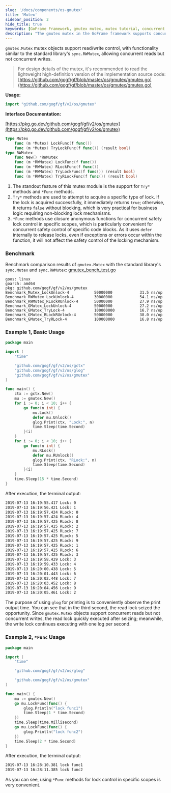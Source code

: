 ```yaml
---
slug: '/docs/components/os-gmutex'
title: 'Mutex'
sidebar_position: 2
hide_title: true
keywords: [GoFrame Framework, gmutex mutex, mutex tutorial, concurrent read/write control, lock mechanism optimization, TryLock method, Func method example, benchmark, concurrency safety, Go programming]
description: "The gmutex mutex in the GoFrame framework supports concurrent read/write control, similar to the standard library's sync.RWMutex. It features Try* methods and *Func methods for non-blocking lock mechanisms and specific scope lock control. Example code demonstrates its convenient usage and benchmark comparisons with standard library locks, showing its performance advantages. Suitable for concurrent programming scenarios needing efficient lock mechanisms."
---
```


`gmutex.Mutex` mutex objects support read/write control, with functionality similar to the standard library's `sync.RWMutex`, allowing concurrent reads but not concurrent writes.

> For design details of the mutex, it's recommended to read the lightweight high-definition version of the implementation source code: [https://github.com/gogf/gf/blob/master/os/gmutex/gmutex.go](https://github.com/gogf/gf/blob/master/os/gmutex/gmutex.go)

**Usage:**

```go
import "github.com/gogf/gf/v2/os/gmutex"
```

**Interface Documentation:**

[https://pkg.go.dev/github.com/gogf/gf/v2/os/gmutex](https://pkg.go.dev/github.com/gogf/gf/v2/os/gmutex)

```go
type Mutex
    func (m *Mutex) LockFunc(f func())
    func (m *Mutex) TryLockFunc(f func()) (result bool)
type RWMutex
    func New() *RWMutex
    func (m *RWMutex) LockFunc(f func())
    func (m *RWMutex) RLockFunc(f func())
    func (m *RWMutex) TryLockFunc(f func()) (result bool)
    func (m *RWMutex) TryRLockFunc(f func()) (result bool)
```

1. The standout feature of this mutex module is the support for `Try*` methods and `*Func` methods.
2. `Try*` methods are used to attempt to acquire a specific type of lock. If the lock is acquired successfully, it immediately returns `true`; otherwise, it returns `false` without blocking, which is very practical for business logic requiring non-blocking lock mechanisms.
3. `*Func` methods use closure anonymous functions for concurrent safety lock control in specific scopes, which is particularly convenient for concurrent safety control of specific code blocks. As it uses `defer` internally to release locks, even if exceptions or errors occur within the function, it will not affect the safety control of the locking mechanism.

### Benchmark

Benchmark comparison results of `gmutex.Mutex` with the standard library's `sync.Mutex` and `sync.RWMutex`: [gmutex\_bench\_test.go](https://github.com/gogf/gf/v2/blob/master/os/gmutex/gmutex_bench_test.go)

```
goos: linux
goarch: amd64
pkg: github.com/gogf/gf/v2/os/gmutex
Benchmark_Mutex_LockUnlock-4           50000000            31.5 ns/op
Benchmark_RWMutex_LockUnlock-4         30000000            54.1 ns/op
Benchmark_RWMutex_RLockRUnlock-4       50000000            27.9 ns/op
Benchmark_GMutex_LockUnlock-4          50000000            27.2 ns/op
Benchmark_GMutex_TryLock-4             100000000           16.7 ns/op
Benchmark_GMutex_RLockRUnlock-4        50000000            38.0 ns/op
Benchmark_GMutex_TryRLock-4            100000000           16.8 ns/op
```

### Example 1, Basic Usage

```go
package main

import (
    "time"

    "github.com/gogf/gf/v2/os/gctx"
    "github.com/gogf/gf/v2/os/glog"
    "github.com/gogf/gf/v2/os/gmutex"
)

func main() {
    ctx := gctx.New()
    mu := gmutex.New()
    for i := 0; i < 10; i++ {
        go func(n int) {
            mu.Lock()
            defer mu.Unlock()
            glog.Print(ctx, "Lock:", n)
            time.Sleep(time.Second)
        }(i)
    }
    for i := 0; i < 10; i++ {
        go func(n int) {
            mu.RLock()
            defer mu.RUnlock()
            glog.Print(ctx, "RLock:", n)
            time.Sleep(time.Second)
        }(i)
    }
    time.Sleep(15 * time.Second)
}
```

After execution, the terminal output:

```html
2019-07-13 16:19:55.417 Lock: 0
2019-07-13 16:19:56.421 Lock: 1
2019-07-13 16:19:57.424 RLock: 0
2019-07-13 16:19:57.424 RLock: 4
2019-07-13 16:19:57.425 RLock: 8
2019-07-13 16:19:57.425 RLock: 2
2019-07-13 16:19:57.425 RLock: 7
2019-07-13 16:19:57.425 RLock: 5
2019-07-13 16:19:57.425 RLock: 9
2019-07-13 16:19:57.425 RLock: 1
2019-07-13 16:19:57.425 RLock: 6
2019-07-13 16:19:57.425 RLock: 3
2019-07-13 16:19:58.429 Lock: 3
2019-07-13 16:19:59.433 Lock: 4
2019-07-13 16:20:00.438 Lock: 5
2019-07-13 16:20:01.443 Lock: 6
2019-07-13 16:20:02.448 Lock: 7
2019-07-13 16:20:03.452 Lock: 8
2019-07-13 16:20:04.456 Lock: 9
2019-07-13 16:20:05.461 Lock: 2
```

The purpose of using `glog` for printing is to conveniently observe the print output time. You can see that in the third second, the read lock seized the opportunity. Since `gmutex.Mutex` objects support concurrent reads but not concurrent writes, the read lock quickly executed after seizing; meanwhile, the write lock continues executing with one log per second.

### Example 2, `*Func` Usage

```go
package main

import (
    "time"

    "github.com/gogf/gf/v2/os/glog"

    "github.com/gogf/gf/v2/os/gmutex"
)

func main() {
    mu := gmutex.New()
    go mu.LockFunc(func() {
        glog.Println("lock func1")
        time.Sleep(1 * time.Second)
    })
    time.Sleep(time.Millisecond)
    go mu.LockFunc(func() {
        glog.Println("lock func2")
    })
    time.Sleep(2 * time.Second)
}
```

After execution, the terminal output:

```html
2019-07-13 16:28:10.381 lock func1
2019-07-13 16:28:11.385 lock func2
```

As you can see, using `*Func` methods for lock control in specific scopes is very convenient.